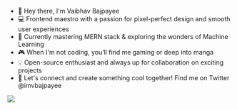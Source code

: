- 👋 Hey there, I'm Vaibhav Bajpayee
- 💻 Frontend maestro with a passion for pixel-perfect design and smooth user experiences
- 🌱 Currently mastering MERN stack & exploring the wonders of Machine Learning
- 🎮 When I'm not coding, you’ll find me gaming or deep into manga
- 💡 Open-source enthusiast and always up for collaboration on exciting projects
- 🔗 Let's connect and create something cool together! Find me on Twitter @imvbajpayee

<!---
Vibs21/Vibs21 is a ✨ special ✨ repository because its `README.md` (this file) appears on your GitHub profile.
You can click the Preview link to take a look at your changes.
--->
![](https://komarev.com/ghpvc/?username=Vibs21&style=flat-square)
